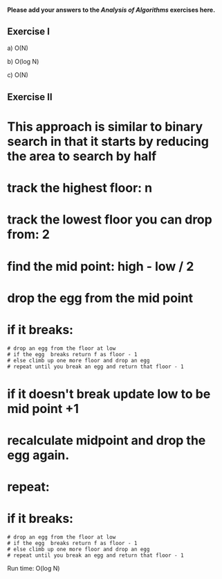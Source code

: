 #### Please add your answers to the ***Analysis of  Algorithms*** exercises here.

## Exercise I

a) O(N)


b) O(log N)


c) O(N)

## Exercise II
# This approach is similar to binary search in that it starts by reducing the area to search by half
# track the highest floor: n
# track the lowest floor you can drop from: 2
# find the mid point: high - low / 2
# drop the egg from the mid point
# if it breaks:
    # drop an egg from the floor at low
    # if the egg  breaks return f as floor - 1
    # else climb up one more floor and drop an egg
    # repeat until you break an egg and return that floor - 1
# if it doesn't break update low to be mid point +1
# recalculate midpoint and drop the egg again.
# repeat:
# if it breaks:
    # drop an egg from the floor at low
    # if the egg  breaks return f as floor - 1
    # else climb up one more floor and drop an egg
    # repeat until you break an egg and return that floor - 1

Run time: O(log N)